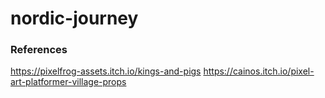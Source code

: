 # nordic-journey


### References
https://pixelfrog-assets.itch.io/kings-and-pigs
https://cainos.itch.io/pixel-art-platformer-village-props